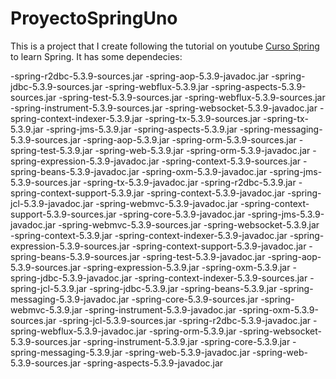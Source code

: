 # ProyectoSpringUno

This is a project that I create following the tutorial on youtube [Curso Spring][def] to learn Spring.
It has some dependecies:

-spring-r2dbc-5.3.9-sources.jar
-spring-aop-5.3.9-javadoc.jar
-spring-jdbc-5.3.9-sources.jar
-spring-webflux-5.3.9.jar
-spring-aspects-5.3.9-sources.jar
-spring-test-5.3.9-sources.jar
-spring-webflux-5.3.9-sources.jar
-spring-instrument-5.3.9-sources.jar
-spring-websocket-5.3.9-javadoc.jar
-spring-context-indexer-5.3.9.jar
-spring-tx-5.3.9-sources.jar
-spring-tx-5.3.9.jar
-spring-jms-5.3.9.jar
-spring-aspects-5.3.9.jar
-spring-messaging-5.3.9-sources.jar
-spring-aop-5.3.9.jar
-spring-orm-5.3.9-sources.jar
-spring-test-5.3.9.jar
-spring-web-5.3.9.jar
-spring-orm-5.3.9-javadoc.jar
-spring-expression-5.3.9-javadoc.jar
-spring-context-5.3.9-sources.jar
-spring-beans-5.3.9-javadoc.jar
-spring-oxm-5.3.9-javadoc.jar
-spring-jms-5.3.9-sources.jar
-spring-tx-5.3.9-javadoc.jar
-spring-r2dbc-5.3.9.jar
-spring-context-support-5.3.9.jar
-spring-context-5.3.9-javadoc.jar
-spring-jcl-5.3.9-javadoc.jar
-spring-webmvc-5.3.9-javadoc.jar
-spring-context-support-5.3.9-sources.jar
-spring-core-5.3.9-javadoc.jar
-spring-jms-5.3.9-javadoc.jar
-spring-webmvc-5.3.9-sources.jar
-spring-websocket-5.3.9.jar
-spring-context-5.3.9.jar
-spring-context-indexer-5.3.9-javadoc.jar
-spring-expression-5.3.9-sources.jar
-spring-context-support-5.3.9-javadoc.jar
-spring-beans-5.3.9-sources.jar
-spring-test-5.3.9-javadoc.jar
-spring-aop-5.3.9-sources.jar
-spring-expression-5.3.9.jar
-spring-oxm-5.3.9.jar
-spring-jdbc-5.3.9-javadoc.jar
-spring-context-indexer-5.3.9-sources.jar
-spring-jcl-5.3.9.jar
-spring-jdbc-5.3.9.jar
-spring-beans-5.3.9.jar
-spring-messaging-5.3.9-javadoc.jar
-spring-core-5.3.9-sources.jar
-spring-webmvc-5.3.9.jar
-spring-instrument-5.3.9-javadoc.jar
-spring-oxm-5.3.9-sources.jar
-spring-jcl-5.3.9-sources.jar
-spring-r2dbc-5.3.9-javadoc.jar
-spring-webflux-5.3.9-javadoc.jar
-spring-orm-5.3.9.jar
-spring-websocket-5.3.9-sources.jar
-spring-instrument-5.3.9.jar
-spring-core-5.3.9.jar
-spring-messaging-5.3.9.jar
-spring-web-5.3.9-javadoc.jar
-spring-web-5.3.9-sources.jar
-spring-aspects-5.3.9-javadoc.jar


[def]: https://www.youtube.com/playlist?list=PLU8oAlHdN5Blq85GIxtKjIXdfHPksV_Hm